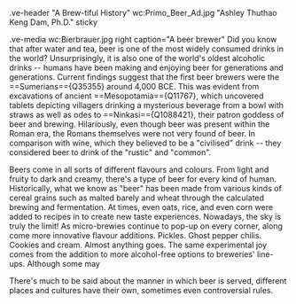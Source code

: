 .ve-header "A Brew-tiful History" wc:Primo_Beer_Ad.jpg "Ashley Thuthao Keng Dam, Ph.D." sticky

.ve-media wc:Bierbrauer.jpg right caption="A beer brewer"
Did you know that after water and tea, beer is one of the most widely consumed drinks in the world?
Unsurprisingly, it is also one of the world's oldest alcoholic drinks -- humans have been making and enjoying beer for generations and generations. Current findings suggest that the first beer brewers were the ==Sumerians=={Q35355} around 4,000 BCE. This was evident from excavations of ancient ==Mesopotamia=={Q11767}, which uncovered tablets depicting villagers drinking a mysterious beverage from a bowl with straws as well as odes to ==Ninkasi=={Q1088421}, their patron goddess of beer and brewing.
Hilariously, even though beer was present within the Roman era, the Romans themselves were not very found of beer. In comparison with wine, which they believed to be a "civilised" drink -- they considered beer to drink of the "rustic" and "common". 

Beers come in all sorts of different flavours and colours. From light and fruity to dark and creamy, there's a type of beer for every kind of human. Historically, what we know as "beer" has been made from various kinds of cereal grains such as malted barely and wheat through the calculated brewing and fermentation. At times, even oats, rice, and even corn were added to recipes in to create new taste experiences. Nowadays, the sky is truly the limit! As micro-brewies continue to pop-up on every corner, along come more innovative flavour additions. Pickles. Ghost pepper chilis. Cookies and cream. Almost anything goes. The same experimental joy comes from the addition to more alcohol-free options to breweries' line-ups. Although some may 


There's much to be said about the manner in which beer is served, different places and cultures have their own, sometimes even controversial rules. 